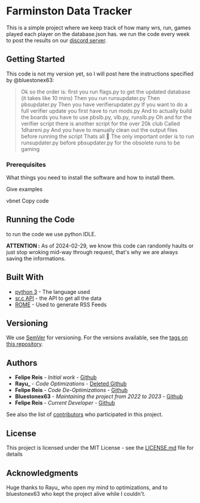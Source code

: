 # Farminston Data Tracker

This is a simple project where we keep track of how many wrs, run, games played each player on the database.json has. we run the code every week to post the results on our [discord server](https://discord.gg/dCB96RJDAH). 

## Getting Started

This code is not my version yet, so I will post here the instructions specified by @bluestonex63:

> Ok so the order is:
> first you run flags.py to get the updated database
> (it takes like 10 mins)
> Then you run runsupdater.py
> Then pbsupdater.py
> Then you have verifierupdater.py
> If you want to do a full verifier update you first have to run mods.py
> And to actually build the boards you have to use pbslb.py, vlb.py, runslb.py
> Oh and for the verifier script there is another script for the over 20k club
> Called 1dhareni.py
> And you have to manually clean out the output files before running the script
> Thats all 🤣
> The only important order is to run runsupdater.py before pbsupdater.py for the obsolete runs to be gaming

### Prerequisites

What things you need to install the software and how to install them.

Give examples

vbnet
Copy code

## Running the Code

to run the code we use python IDLE.

**ATTENTION :** As of 2024-02-29, we know this code can randomly haults or just stop wroking mid-way through request, that's why we are always saving the informations.

## Built With

* [python 3](https://www.python.org/) - The language used
* [sr.c API](https://github.com/speedruncomorg/api/tree/master) - the API to get all the data
* [ROME](https://rometools.github.io/rome/) - Used to generate RSS Feeds

## Versioning

We use [SemVer](http://semver.org/) for versioning. For the versions available, see the [tags on this repository](https://github.com/your/project/tags).

## Authors

* **Felipe Reis** - *Initial work* - [Github](https://github.com/FelipeReis11011)
* **Rayu_** - *Code Optimizations* - [Deleted Github](https://github.com/Rayu1)
* **Felipe Reis** - *Code De-Optimizations* - [Github](https://github.com/FelipeReis11011)
* **Bluestonex63** - *Maintaining the project from 2022 to 2023* - [Github](https://github.com/Bluestonex63)
* **Felipe Reis** - *Current Developer* - [Github](https://github.com/FelipeReis11011)

See also the list of [contributors](https://github.com/FelipeReis11011/farmington-tracker/contributors) who participated in this project.

## License

This project is licensed under the MIT License - see the [LICENSE.md](https://www.mit.edu/~amini/LICENSE.md) file for details

## Acknowledgments

Huge thanks to Rayu_ who open my mind to optimizations, and to bluestonex63 who kept the project alive while I couldn't.